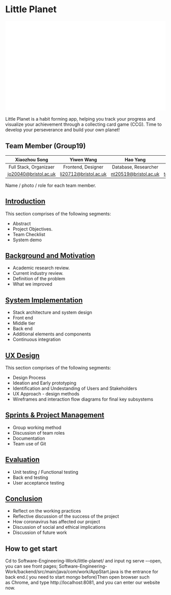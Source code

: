 ﻿# Little Planet
<p align = "center">
<img src="/Report%20Materials/UX%20Design/UX%20images/logo.gif" alt="logo" width="600"/>
</p>

Little Planet is a habit forming app, helping you track your progress and visualize your achievement through a collecting card game (CCG). 
Time to develop your perseverance and build your own planet!
## Team Member (Group19)

|Xiaozhou Song| Yiwen Wang|Hao Yang|Yingjie Ma|Ning Wang|
|:--:|:--:|:--:|:--:|:--:|
|Full Stack, Organizaer|Frontend, Designer|Database, Researcher|Backend, Researcher|Backend, Researcher|
|jo20040@bristol.ac.uk|li20712@bristol.ac.uk|nt20519@bristol.ac.uk|tc20761@bristol.ac.uk|eo20321@bristol.ac.uk|


Name / photo / role for each team member.
## [Introduction](https://github.com/Lexie-yw/Software-Engineering-Work/blob/main/Report%20Materials/Introduction/Introduction.md)
This section comprises of the following segments:
* Abstract
* Project Objectives.
* Team Checklist
* System demo

## [Background and Motivation](https://github.com/Lexie-yw/Software-Engineering-Work/blob/main/Report%20Materials/Background%20and%20Motivation/Background%20and%20Motivation.md)
* Academic research review.
* Current industry review.
* Definition of the problem 
* What we improved

## [System Implementation](https://github.com/Lexie-yw/Software-Engineering-Work/blob/main/Report%20Materials/System%20Implementation.md)
* Stack architecture and system design 
* Front end 
* Middle tier 
* Back end 
* Additional elements and components
* Continuous integration



## [UX Design](Report%20Materials/UX%20Design/UX.md) 
This section comprises of the following segments:

* Design Process 
* Ideation and Early prototyping 
* Identification and Undestanding of Users and Stakeholders
* UX Approach - design methods
* Wireframes and interaction flow diagrams for final key subsystems

## [Sprints & Project Management](https://github.com/Lexie-yw/Software-Engineering-Work/blob/main/Report%20Materials/Sprints%20%26%20Project%20Management.md)
* Group working method
* Discussion of team roles 
* Documentation 
* Team use of Git
## [Evaluation](https://github.com/Lexie-yw/Software-Engineering-Work/blob/main/Report%20Materials/Evaluation.md)  

* Unit testing / Functional testing
* Back end testing
* User acceptance testing
## [Conclusion](https://github.com/Lexie-yw/Software-Engineering-Work/blob/main/Report%20Materials/Conclusion.md)  

* Reflect on the working practices
* Reflective discussion of the success of the project
* How coronavirus has affected our project 
* Discussion of social and ethical implications
* Discussion of future work

##  How to get start

Cd to Software-Engineering-Work/little-planet/ and input ng serve –-open, you can see front pages; Software-Engineering-Work/backend/src/main/java/com/work/AppStart.java is the entrance for back end.( you need to start mongo before)Then open browser such as Chrome, and type http://localhost:8081, and you can enter our website now.
